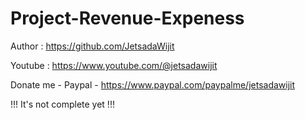 # Project-Revenue-Expeness

Author  :   https://github.com/JetsadaWijit

Youtube :   https://www.youtube.com/@jetsadawijit

Donate me - Paypal - https://www.paypal.com/paypalme/jetsadawijit

!!! It's not complete yet !!!
